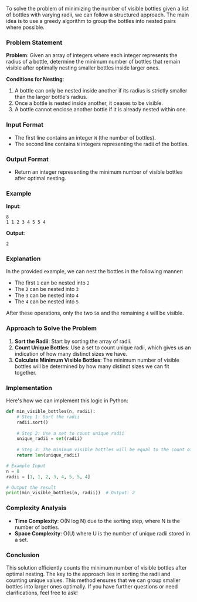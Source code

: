 To solve the problem of minimizing the number of visible bottles given a list of bottles with varying radii, we can follow a structured approach. The main idea is to use a greedy algorithm to group the bottles into nested pairs where possible.

### Problem Statement

**Problem**: Given an array of integers where each integer represents the radius of a bottle, determine the minimum number of bottles that remain visible after optimally nesting smaller bottles inside larger ones.

**Conditions for Nesting**:
1. A bottle can only be nested inside another if its radius is strictly smaller than the larger bottle's radius.
2. Once a bottle is nested inside another, it ceases to be visible.
3. A bottle cannot enclose another bottle if it is already nested within one.

### Input Format
- The first line contains an integer `N` (the number of bottles).
- The second line contains `N` integers representing the radii of the bottles.

### Output Format
- Return an integer representing the minimum number of visible bottles after optimal nesting.

### Example

**Input**:
```
8
1 1 2 3 4 5 5 4
```

**Output**:
```
2
```

### Explanation
In the provided example, we can nest the bottles in the following manner:
- The first `1` can be nested into `2`
- The `2` can be nested into `3`
- The `3` can be nested into `4`
- The `4` can be nested into `5`

After these operations, only the two `5`s and the remaining `4` will be visible.

### Approach to Solve the Problem

1. **Sort the Radii**: Start by sorting the array of radii.
2. **Count Unique Bottles**: Use a set to count unique radii, which gives us an indication of how many distinct sizes we have.
3. **Calculate Minimum Visible Bottles**: The minimum number of visible bottles will be determined by how many distinct sizes we can fit together.

### Implementation

Here's how we can implement this logic in Python:

```python
def min_visible_bottles(n, radii):
    # Step 1: Sort the radii
    radii.sort()
    
    # Step 2: Use a set to count unique radii
    unique_radii = set(radii)
    
    # Step 3: The minimum visible bottles will be equal to the count of unique radii
    return len(unique_radii)

# Example Input
n = 8
radii = [1, 1, 2, 3, 4, 5, 5, 4]

# Output the result
print(min_visible_bottles(n, radii))  # Output: 2
```

### Complexity Analysis
- **Time Complexity**: O(N log N) due to the sorting step, where N is the number of bottles.
- **Space Complexity**: O(U) where U is the number of unique radii stored in a set.

### Conclusion
This solution efficiently counts the minimum number of visible bottles after optimal nesting. The key to the approach lies in sorting the radii and counting unique values. This method ensures that we can group smaller bottles into larger ones optimally. If you have further questions or need clarifications, feel free to ask!